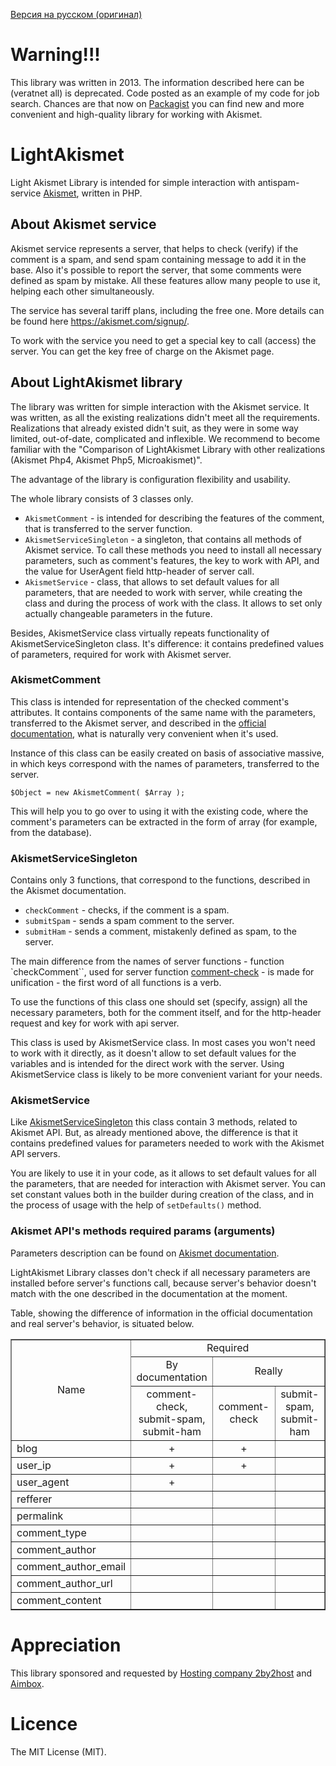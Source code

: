[Версия на русском (оригинал)](README.ru.md)

# Warning!!!

This library was written in 2013. The information described here can be (veratnet all) is deprecated. Code posted as an example of my code for job search. Chances are that now on [Packagist](https://packagist.org/search/?q=akismet) you can find new and more convenient and high-quality library for working with Akismet.


# LightAkismet

Light Akismet Library is intended for simple interaction with antispam-service [Akismet](http://akismet.com/), written in PHP.


## About Akismet service

Akismet service represents a server, that helps to check (verify) if the comment is a spam, and send spam containing message to add it in the base. Also it's possible to report the server, that some comments were defined as spam by mistake. All these features allow many people to use it, helping each other simultaneously.

The service has several tariff plans, including the free one. More details can be found here https://akismet.com/signup/.

To work with the service you need to get a special key to call (access) the server. You can get the key free of charge on the Akismet page.


## About LightAkismet library

The library was written for simple interaction with the Akismet service. It was written, as all the existing realizations didn't meet all the requirements. Realizations that already existed didn't suit, as they were in some way limited, out-of-date, complicated and inflexible. We recommend to become familiar with the "Comparison of LightAkismet Library with other realizations (Akismet Php4, Akismet Php5, Microakismet)".

The advantage of the library is configuration flexibility and usability.

The whole library consists of 3 classes only.

* `AkismetComment` - is intended for describing the features of the comment, that is transferred to the server function.
* `AkismetServiceSingleton` - a singleton, that contains all methods of Akismet service. To call these methods you need to install all necessary parameters, such as comment's features, the key to work with API, and the value for UserAgent field http-header of server call.
* `AkismetService` - class, that allows to set default values for all parameters, that are needed to work with server, while creating the class and during the process of work with the class. It allows to set only actually changeable parameters in the future.

Besides, AkismetService class virtually repeats functionality of AkismetServiceSingleton class. It's difference: it contains predefined  values of parameters, required for work with Akismet server.


### AkismetComment

This class is intended for representation of the checked comment's attributes. It contains components of the same name with the parameters, transferred to the Akismet server, and described in the [official documentation](https://akismet.com/development/api/),  what is naturally very convenient  when it's used.

Instance of this class can be easily created on basis of associative massive, in which keys correspond with the names of parameters, transferred to the server.

    $Object = new AkismetComment( $Array );

This will help you to go over to using it with the existing code, where the comment's parameters can be extracted in the form of array (for example, from the database).


### AkismetServiceSingleton

Contains only 3 functions, that  correspond  to the functions, described in the Akismet documentation.
* `checkComment` - checks, if the comment is a spam.
* `submitSpam` - sends a spam comment  to the server.
* `submitHam` - sends a comment,  mistakenly defined as spam, to the server.

The main difference from the names of server functions - function `checkComment``, used for server function [comment-check](https://akismet.com/development/api/#comment-check) - is made for unification - the first word of all functions is a verb.

To use the functions of this class one should set (specify, assign) all the necessary parameters, both  for the comment itself, and for the http-header request and key for work with api server.

This class is used by AkismetService class. In most cases you won't need to work with it directly, as it doesn't allow to set default values for the variables and is intended for the direct work with the server. Using AkismetService class is likely to be more convenient variant for your needs.


### AkismetService

Like [AkismetServiceSingleton](#akismetservicesingleton) this  class contain 3 methods, related to Akismet API. But, as already mentioned above, the difference is that it contains predefined values for parameters needed to work with the Akismet API servers.

You are likely to use it in your code, as it allows to set default values for all the parameters, that are needed for interaction with Akismet server. You can set constant values both in the builder during creation of the class, and in the process of usage with the help of `setDefaults()` method.


### Akismet API's methods required params (arguments)
Parameters description can be found on [Akismet documentation](http://akismet.com/development/api/).

LightAkismet Library classes don't check if all necessary parameters are installed before server's functions call, because server's behavior doesn't match with the one described in the documentation at the moment.

Table, showing the difference of information in the official documentation and real server's behavior, is situated below.

<table border="1">
    <tbody>
        <tr>
            <td rowspan="3" style="text-align: center;">Name</td>
            <td colspan="3" style="text-align: center;">Required</td>
        </tr>
        <tr>
            <td style="text-align: center;">By documentation</td><td colspan="2" style="text-align: center;">Really</td>
        </tr>
        <tr>
            <td style="text-align: center;">comment-check,<br>submit-spam,<br>submit-ham</td>
            <td style="text-align: center;">comment-check</td>
            <td style="text-align: center;">submit-spam,<br>submit-ham</td>
        </tr>
        <tr>
            <td>blog</td>
            <td style="text-align: center;"> + </td>
            <td style="text-align: center;"> + </td>
            <td style="text-align: center;">&nbsp;</td>
        </tr>
        <tr>
            <td>user_ip</td>
            <td style="text-align: center;"> + </td>
            <td style="text-align: center;"> + </td>
            <td style="text-align: center;"> &nbsp;</td>
        </tr>
        <tr>
            <td> user_agent</td>
            <td style="text-align: center;"> + </td>
            <td style="text-align: center;"> &nbsp; </td>
            <td style="text-align: center;"> &nbsp; </td>
        </tr>
        <tr>
            <td> refferer</td>
            <td style="text-align: center;"> &nbsp; </td>
            <td style="text-align: center;"> &nbsp; </td>
            <td style="text-align: center;"> &nbsp; </td>
        </tr>
        <tr>
            <td> permalink</td>
            <td style="text-align: center;"> &nbsp;</td>
            <td style="text-align: center;"> &nbsp;</td>
            <td style="text-align: center;"> &nbsp;</td>
        </tr>
        <tr>
            <td> comment_type</td>
            <td style="text-align: center;"> &nbsp;</td>
            <td style="text-align: center;"> &nbsp;</td>
            <td style="text-align: center;"> &nbsp;</td>
        </tr>
        <tr>
            <td> comment_author</td>
            <td style="text-align: center;"> &nbsp; </td>
            <td style="text-align: center;"> &nbsp; </td>
            <td style="text-align: center;"> &nbsp; </td>
        </tr>
        <tr>
            <td> comment_author_email</td>
            <td style="text-align: center;"> &nbsp;</td>
            <td style="text-align: center;"> &nbsp;</td>
            <td style="text-align: center;"> &nbsp;</td>
        </tr>
        <tr>
            <td> comment_author_url</td>
            <td style="text-align: center;"> &nbsp;</td>
            <td style="text-align: center;"> &nbsp;</td>
            <td style="text-align: center;"> &nbsp;</td>
        </tr>
        <tr>
            <td> comment_content</td>
            <td style="text-align: center;"> &nbsp;</td>
            <td style="text-align: center;"> &nbsp;</td>
            <td style="text-align: center;"> &nbsp;</td>
        </tr>
    </tbody>
</table>


# Appreciation

This library sponsored and requested by [Hosting company 2by2host](http://www.2by2host.com/) and [Aimbox](http://aimbox.com/).

# Licence
The MIT License (MIT).
